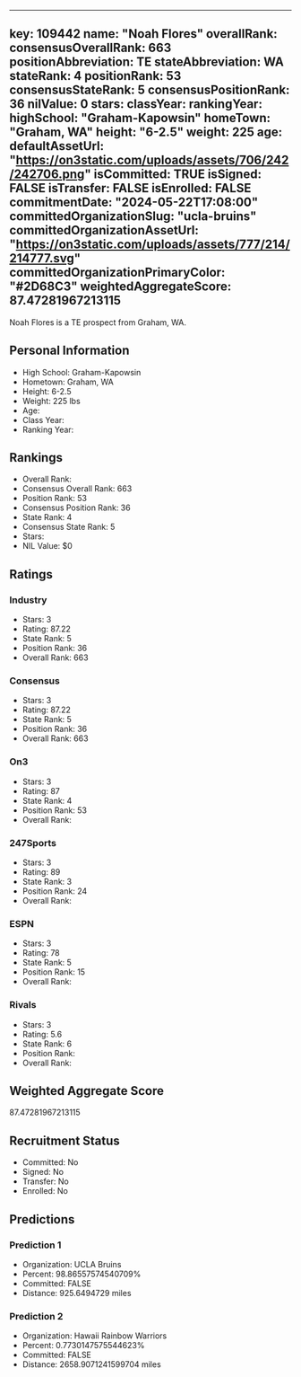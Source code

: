 ---
  key: 109442
  name: "Noah Flores"
  overallRank: 
  consensusOverallRank: 663
  positionAbbreviation: TE
  stateAbbreviation: WA
  stateRank: 4
  positionRank: 53
  consensusStateRank: 5
  consensusPositionRank: 36
  nilValue: 0
  stars: 
  classYear: 
  rankingYear: 
  highSchool: "Graham-Kapowsin"
  homeTown: "Graham, WA"
  height: "6-2.5"
  weight: 225
  age: 
  defaultAssetUrl: "https://on3static.com/uploads/assets/706/242/242706.png"
  isCommitted: TRUE
  isSigned: FALSE
  isTransfer: FALSE
  isEnrolled: FALSE
  commitmentDate: "2024-05-22T17:08:00"
  committedOrganizationSlug: "ucla-bruins"
  committedOrganizationAssetUrl: "https://on3static.com/uploads/assets/777/214/214777.svg"
  committedOrganizationPrimaryColor: "#2D68C3"
  weightedAggregateScore: 87.47281967213115
  ---
  
  Noah Flores is a TE prospect from Graham, WA.
  
  ## Personal Information
  - High School: Graham-Kapowsin
  - Hometown: Graham, WA
  - Height: 6-2.5
  - Weight: 225 lbs
  - Age: 
  - Class Year: 
  - Ranking Year: 
  
  ## Rankings
  - Overall Rank: 
  - Consensus Overall Rank: 663
  - Position Rank: 53
  - Consensus Position Rank: 36
  - State Rank: 4
  - Consensus State Rank: 5
  - Stars: 
  - NIL Value: $0
  
  ## Ratings
  
  ### Industry
  - Stars: 3
  - Rating: 87.22
  - State Rank: 5
  - Position Rank: 36
  - Overall Rank: 663
  
  ### Consensus
  - Stars: 3
  - Rating: 87.22
  - State Rank: 5
  - Position Rank: 36
  - Overall Rank: 663
  
  ### On3
  - Stars: 3
  - Rating: 87
  - State Rank: 4
  - Position Rank: 53
  - Overall Rank: 
  
  ### 247Sports
  - Stars: 3
  - Rating: 89
  - State Rank: 3
  - Position Rank: 24
  - Overall Rank: 
  
  ### ESPN
  - Stars: 3
  - Rating: 78
  - State Rank: 5
  - Position Rank: 15
  - Overall Rank: 
  
  ### Rivals
  - Stars: 3
  - Rating: 5.6
  - State Rank: 6
  - Position Rank: 
  - Overall Rank: 
  
  ## Weighted Aggregate Score
  87.47281967213115
  
  ## Recruitment Status
  - Committed: No
  - Signed: No
  - Transfer: No
  - Enrolled: No
  
  
  
  ## Predictions
  
  ### Prediction 1
  - Organization: UCLA Bruins
  - Percent: 98.86557574540709%
  - Committed: FALSE
  - Distance: 925.6494729 miles
  
  ### Prediction 2
  - Organization: Hawaii Rainbow Warriors
  - Percent: 0.7730147575544623%
  - Committed: FALSE
  - Distance: 2658.9071241599704 miles
  